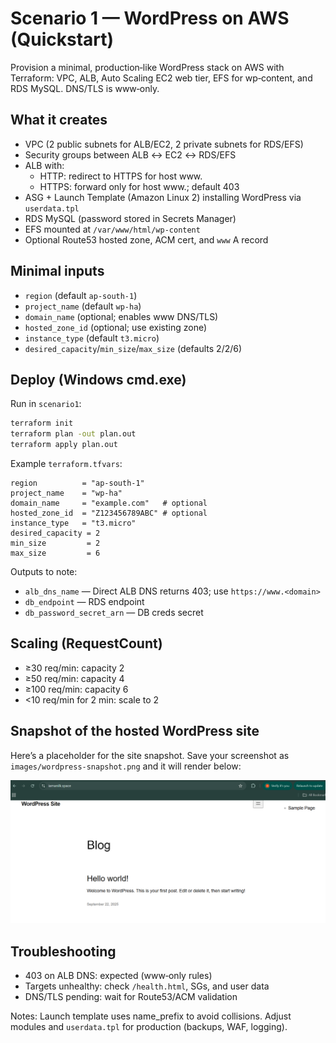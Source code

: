 # Scenario 1 — WordPress on AWS (Quickstart)

Provision a minimal, production‑like WordPress stack on AWS with Terraform: VPC, ALB, Auto Scaling EC2 web tier, EFS for wp‑content, and RDS MySQL. DNS/TLS is www‑only.

## What it creates

- VPC (2 public subnets for ALB/EC2, 2 private subnets for RDS/EFS)
- Security groups between ALB ↔ EC2 ↔ RDS/EFS
- ALB with:
	- HTTP: redirect to HTTPS for host www.<domain>
	- HTTPS: forward only for host www.<domain>; default 403
- ASG + Launch Template (Amazon Linux 2) installing WordPress via `userdata.tpl`
- RDS MySQL (password stored in Secrets Manager)
- EFS mounted at `/var/www/html/wp-content`
- Optional Route53 hosted zone, ACM cert, and `www` A record

## Minimal inputs

- `region` (default `ap-south-1`)
- `project_name` (default `wp-ha`)
- `domain_name` (optional; enables www DNS/TLS)
- `hosted_zone_id` (optional; use existing zone)
- `instance_type` (default `t3.micro`)
- `desired_capacity`/`min_size`/`max_size` (defaults 2/2/6)

## Deploy (Windows cmd.exe)

Run in `scenario1`:

```bat
terraform init
terraform plan -out plan.out
terraform apply plan.out
```

Example `terraform.tfvars`:

```hcl
region          = "ap-south-1"
project_name    = "wp-ha"
domain_name     = "example.com"   # optional
hosted_zone_id  = "Z123456789ABC" # optional
instance_type   = "t3.micro"
desired_capacity = 2
min_size         = 2
max_size         = 6
```

Outputs to note:

- `alb_dns_name` — Direct ALB DNS returns 403; use `https://www.<domain>`
- `db_endpoint` — RDS endpoint
- `db_password_secret_arn` — DB creds secret

## Scaling (RequestCount)

- ≥30 req/min: capacity 2
- ≥50 req/min: capacity 4
- ≥100 req/min: capacity 6
- <10 req/min for 2 min: scale to 2

## Snapshot of the hosted WordPress site

Here’s a placeholder for the site snapshot. Save your screenshot as `images/wordpress-snapshot.png` and it will render below:

![Hosted WordPress Snapshot](./images/wordpress-snapshot.png)

## Troubleshooting

- 403 on ALB DNS: expected (www‑only rules)
- Targets unhealthy: check `/health.html`, SGs, and user data
- DNS/TLS pending: wait for Route53/ACM validation

Notes: Launch template uses name_prefix to avoid collisions. Adjust modules and `userdata.tpl` for production (backups, WAF, logging).
